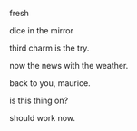 fresh

dice in the mirror

third charm is the try.

now the news with the weather.

back to you, maurice.

is this thing on?

should work now.
